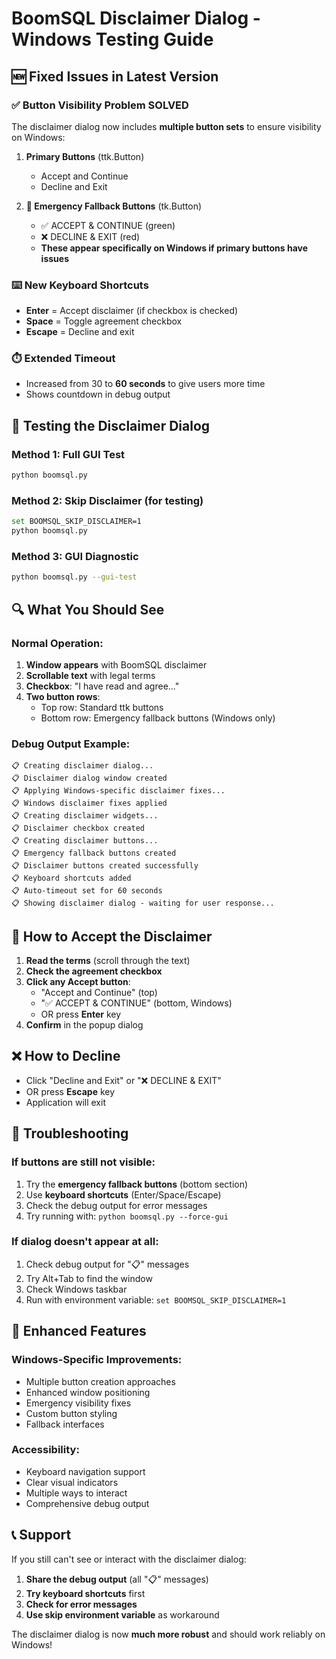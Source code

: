 # BoomSQL Disclaimer Dialog - Windows Testing Guide

## 🆕 Fixed Issues in Latest Version

### ✅ **Button Visibility Problem SOLVED**
The disclaimer dialog now includes **multiple button sets** to ensure visibility on Windows:

1. **Primary Buttons** (ttk.Button)
   - Accept and Continue
   - Decline and Exit

2. **🚨 Emergency Fallback Buttons** (tk.Button) 
   - ✅ ACCEPT & CONTINUE (green)
   - ❌ DECLINE & EXIT (red)
   - **These appear specifically on Windows if primary buttons have issues**

### ⌨️ **New Keyboard Shortcuts**
- **Enter** = Accept disclaimer (if checkbox is checked)
- **Space** = Toggle agreement checkbox
- **Escape** = Decline and exit

### ⏱️ **Extended Timeout**
- Increased from 30 to **60 seconds** to give users more time
- Shows countdown in debug output

## 🧪 **Testing the Disclaimer Dialog**

### Method 1: Full GUI Test
```bash
python boomsql.py
```

### Method 2: Skip Disclaimer (for testing)
```bash
set BOOMSQL_SKIP_DISCLAIMER=1
python boomsql.py
```

### Method 3: GUI Diagnostic
```bash
python boomsql.py --gui-test
```

## 🔍 **What You Should See**

### Normal Operation:
1. **Window appears** with BoomSQL disclaimer
2. **Scrollable text** with legal terms
3. **Checkbox**: "I have read and agree..."
4. **Two button rows**:
   - Top row: Standard ttk buttons
   - Bottom row: Emergency fallback buttons (Windows only)

### Debug Output Example:
```
📋 Creating disclaimer dialog...
📋 Disclaimer dialog window created
📋 Applying Windows-specific disclaimer fixes...
📋 Windows disclaimer fixes applied
📋 Creating disclaimer widgets...
📋 Disclaimer checkbox created
📋 Creating disclaimer buttons...
📋 Emergency fallback buttons created
📋 Disclaimer buttons created successfully
📋 Keyboard shortcuts added
📋 Auto-timeout set for 60 seconds
📋 Showing disclaimer dialog - waiting for user response...
```

## 🎯 **How to Accept the Disclaimer**

1. **Read the terms** (scroll through the text)
2. **Check the agreement checkbox**
3. **Click any Accept button**:
   - "Accept and Continue" (top)
   - "✅ ACCEPT & CONTINUE" (bottom, Windows)
   - OR press **Enter** key
4. **Confirm** in the popup dialog

## ❌ **How to Decline**

- Click "Decline and Exit" or "❌ DECLINE & EXIT"
- OR press **Escape** key
- Application will exit

## 🐛 **Troubleshooting**

### If buttons are still not visible:
1. Try the **emergency fallback buttons** (bottom section)
2. Use **keyboard shortcuts** (Enter/Space/Escape)
3. Check the debug output for error messages
4. Try running with: `python boomsql.py --force-gui`

### If dialog doesn't appear at all:
1. Check debug output for "📋" messages
2. Try Alt+Tab to find the window
3. Check Windows taskbar
4. Run with environment variable: `set BOOMSQL_SKIP_DISCLAIMER=1`

## 🔧 **Enhanced Features**

### Windows-Specific Improvements:
- Multiple button creation approaches
- Enhanced window positioning
- Emergency visibility fixes
- Custom button styling
- Fallback interfaces

### Accessibility:
- Keyboard navigation support
- Clear visual indicators
- Multiple ways to interact
- Comprehensive debug output

## 📞 **Support**

If you still can't see or interact with the disclaimer dialog:

1. **Share the debug output** (all "📋" messages)
2. **Try keyboard shortcuts** first
3. **Check for error messages**
4. **Use skip environment variable** as workaround

The disclaimer dialog is now **much more robust** and should work reliably on Windows!
